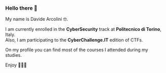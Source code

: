 ### Hello there 👋

My name is Davide Arcolini 🤓. 

I am currently enrolled in the **CyberSecurity** track at **Politecnico di Torino**, Italy. \
Also, I am participating to the **CyberChallenge.IT** edition of CTFs. 

On my profile you can find most of the courses I attended during my studies.

Enjoy 🧙🏼‍♂️
